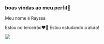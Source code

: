 ### boas vindas ao meu perfil💜

Meu nome é Rayssa


Estou no terceirão❤️‍🔥
Estou estudando a alura!


![](https://media1.tenor.com/m/yap4C0DT6OwAAAAC/excited-wow.gif)

